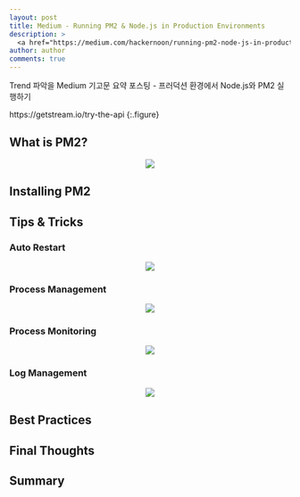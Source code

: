 ```yaml
---
layout: post
title: Medium - Running PM2 & Node.js in Production Environments
description: >
  <a href="https://medium.com/hackernoon/running-pm2-node-js-in-production-environments-13e703fc108a">원문 - Nick Parsons</a>
author: author
comments: true
---
```

Trend 파악을 Medium 기고문 요약 포스팅 - 프러덕션 환경에서 Node.js와 PM2 실행하기

<center>
<img src=""/>
</center>
https://getstream.io/try-the-api
{:.figure}

## What is PM2?

<center>
<img src="https://miro.medium.com/max/3164/1*DFqGWeD1ZkWtcib3IA8u_w.png"/>
</center>

## Installing PM2

## Tips & Tricks

### Auto Restart

<center>
<img src="https://miro.medium.com/max/1440/1*BP35mkrIilomQhiX2L6moQ.png"/>
</center>

### Process Management

<center>
<img src="https://miro.medium.com/max/1440/1*-nFQ3GTdhyll5taVGaYw_A.png"/>
</center>

### Process Monitoring

<center>
<img src="https://miro.medium.com/max/1440/1*p6tdnTm-LJYi6qyzB9KT_Q.png"/>
</center>

### Log Management

<center>
<img src="https://miro.medium.com/max/1440/1*ASce0UmCHFGxeDtn-s5e2w.png"/>
</center>

## Best Practices

## Final Thoughts

## Summary
